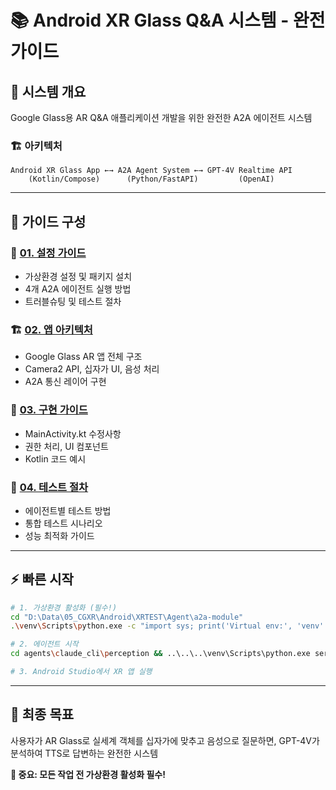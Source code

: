 # 📚 Android XR Glass Q&A 시스템 - 완전 가이드

## 🎯 **시스템 개요**
Google Glass용 AR Q&A 애플리케이션 개발을 위한 완전한 A2A 에이전트 시스템

### 🏗️ **아키텍처**
```
Android XR Glass App ←→ A2A Agent System ←→ GPT-4V Realtime API
    (Kotlin/Compose)      (Python/FastAPI)         (OpenAI)
```

---

## 📂 **가이드 구성**

### 🚀 **[01. 설정 가이드](01_SETUP_GUIDE.md)**
- 가상환경 설정 및 패키지 설치
- 4개 A2A 에이전트 실행 방법
- 트러블슈팅 및 테스트 절차

### 🏗️ **[02. 앱 아키텍처](02_APP_ARCHITECTURE.md)**
- Google Glass AR 앱 전체 구조
- Camera2 API, 십자가 UI, 음성 처리
- A2A 통신 레이어 구현

### 🔧 **[03. 구현 가이드](03_IMPLEMENTATION_GUIDE.md)**
- MainActivity.kt 수정사항
- 권한 처리, UI 컴포넌트
- Kotlin 코드 예시

### 🧪 **[04. 테스트 절차](04_TESTING_GUIDE.md)**
- 에이전트별 테스트 방법
- 통합 테스트 시나리오
- 성능 최적화 가이드

---

## ⚡ **빠른 시작**

```bash
# 1. 가상환경 활성화 (필수!)
cd "D:\Data\05_CGXR\Android\XRTEST\Agent\a2a-module"
.\venv\Scripts\python.exe -c "import sys; print('Virtual env:', 'venv' in sys.executable)"

# 2. 에이전트 시작
cd agents\claude_cli\perception && ..\..\..\venv\Scripts\python.exe server.py

# 3. Android Studio에서 XR 앱 실행
```

---

## 🎯 **최종 목표**
사용자가 AR Glass로 실세계 객체를 십자가에 맞추고 음성으로 질문하면, GPT-4V가 분석하여 TTS로 답변하는 완전한 시스템

**🚨 중요: 모든 작업 전 가상환경 활성화 필수!**